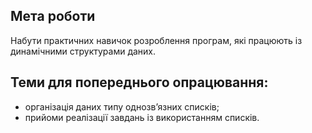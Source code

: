 ## Мета роботи
Набути практичних навичок розроблення програм, які працюють із динамічними структурами даних.

## Теми для попереднього опрацювання:
- організація даних типу однозв’язних списків;
- прийоми реалізації завдань із використанням списків.